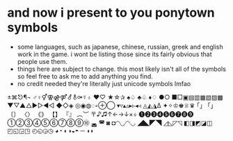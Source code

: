 # and now i present to you ponytown symbols

- some languages, such as japanese, chinese, russian, greek and english work in the game. i wont be listing those since its fairly obvious that people use them.
- things here are subject to change. this most likely isn't all of the symbols so feel free to ask me to add anything you find.
- no credit needed they're literally just unicode symbols lmfao

±⌘⎋¶¬
♂♀⚥⚢⚣⚤⚦⚨⚩☿♁
♥︎♡
★☆✰
♠︎♤
♣︎♧
♦︎♢
●○
■□▣▤▥▦▧▨▩
▼▽▲△►▻◄◅
◆◇◈
◎◉◍◌◦⊕◯
▾▿▴▵▸▹◂◃
◬◭◮Δ
✦✧♔♚♕♛
｢｣ 「」 〔〕 〈〉 《》 【】 『』 ︵︶
〒♪♫↑←→↓×÷
❶❷❸❹❺❻❼❽❾
①②③④⑤⑥⑦⑧⑨⑩
◛ ◚ ◙ ◘◜◝◟◞◠◡
◢◣◤◥
◿◺◸◹
◧◨◩◪◫
◰◱◲◳
◴◵◶◷
◕◔
◐◑◒◓
─
◖◗

